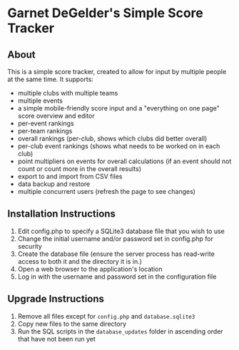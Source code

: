Garnet DeGelder's Simple Score Tracker
======================================

About
-----

This is a simple score tracker, created to allow for input by multiple people at the same time. It supports:
- multiple clubs with multiple teams
- multiple events
- a simple mobile-friendly score input and a "everything on one page" score overview and editor
- per-event rankings
- per-team rankings
- overall rankings (per-club, shows which clubs did better overall)
- per-club event rankings (shows what needs to be worked on in each club)
- point multipliers on events for overall calculations (if an event should not count or count more in the overall results)
- export to and import from CSV files
- data backup and restore
- multiple concurrent users (refresh the page to see changes)


Installation Instructions
-------------------------

1. Edit config.php to specify a SQLite3 database file that you wish to use
2. Change the initial username and/or password set in config.php for security
3. Create the database file (ensure the server process has read-write access to both it and the directory it is in.)
4. Open a web browser to the application's location
5. Log in with the username and password set in the configuration file


Upgrade Instructions
--------------------

1. Remove all files except for `config.php` and `database.sqlite3`
2. Copy new files to the same directory
3. Run the SQL scripts in the `database_updates` folder in ascending order that have not been run yet
